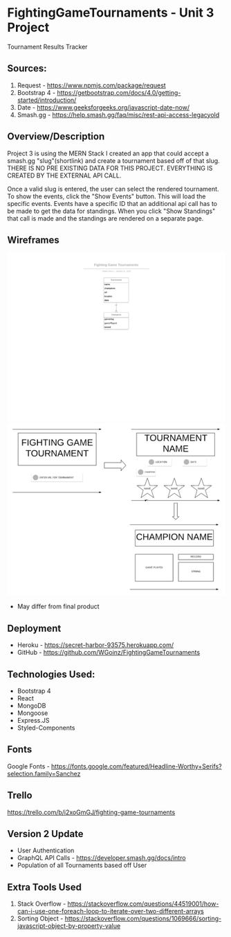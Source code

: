 # FightingGameTournaments - Unit 3 Project
Tournament Results Tracker

## Sources:
1. Request - https://www.npmjs.com/package/request
2. Bootstrap 4 - https://getbootstrap.com/docs/4.0/getting-started/introduction/
3. Date - https://www.geeksforgeeks.org/javascript-date-now/
4. Smash.gg - https://help.smash.gg/faq/misc/rest-api-access-legacyold

## Overview/Description
Project 3 is using the MERN Stack
I created an app that could accept a smash.gg "slug"(shortlink) and create a tournament based off of that slug.
THERE IS NO PRE EXISTING DATA FOR THIS PROJECT. EVERYTHING IS CREATED BY THE EXTERNAL API CALL.

Once a valid slug is entered, the user can select the rendered tournament. To show the events, click the "Show Events" button. This will load the specific events. Events have a specific ID that an additional api call has to be made to get the data for standings. When you click "Show Standings" that call is made and the standings are rendered on a separate page.

## Wireframes
![ERD](/public/images/BlankERD.png)
![Tournament WireFrame](/public/images/FightingGameTournament.png)
* May differ from final product

## Deployment
* Heroku - https://secret-harbor-93575.herokuapp.com/
* GitHub - https://github.com/WGoinz/FightingGameTournaments

## Technologies Used:
* Bootstrap 4
* React
* MongoDB
* Mongoose
* Express.JS
* Styled-Components

## Fonts
Google Fonts - https://fonts.google.com/featured/Headline-Worthy+Serifs?selection.family=Sanchez

## Trello
https://trello.com/b/i2xoGmGJ/fighting-game-tournaments

## Version 2 Update
* User Authentication
* GraphQL API Calls - https://developer.smash.gg/docs/intro
* Population of all Tournaments based off User

## Extra Tools Used
1. Stack Overflow - https://stackoverflow.com/questions/44519001/how-can-i-use-one-foreach-loop-to-iterate-over-two-different-arrays
2. Sorting Object - https://stackoverflow.com/questions/1069666/sorting-javascript-object-by-property-value